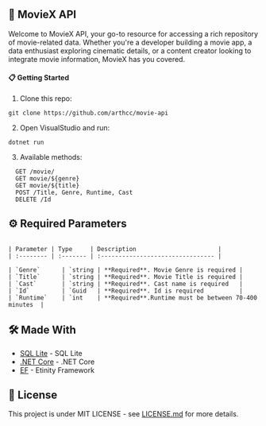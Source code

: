 ## 🚀 MovieX API
Welcome to MovieX API, your go-to resource for accessing a rich repository of movie-related data. Whether you're a developer building a movie app, a data enthusiast exploring cinematic details, or a content creator looking to integrate movie information, MovieX has you covered.

#### 📋 Getting Started

1. Clone this repo:
```
git clone https://github.com/arthcc/movie-api
```

2. Open VisualStudio and run:
```
dotnet run
```
3. Available methods: 
```http
  GET /movie/
  GET movie/${genre}
  GET movie/${title}
  POST /Title, Genre, Runtime, Cast
  DELETE /Id 
```
## ⚙️ Required Parameters
```

| Parameter | Type     | Description                       |
| :-------- | :------- | :-------------------------------- |

| `Genre`      | `string | **Required**. Movie Genre is required |
| `Title`      | `string | **Required**. Movie Title is required |
| `Cast`       | `string | **Required**. Cast name is required   |
| `Id`         | `Guid   | **Required**. Id is required          |
| `Runtime`    | `int    | **Required**.Runtime must be between 70-400 minutes  |

```
## 🛠️ Made With 


* [SQL Lite](https://www.sqlite.org/index.html) - SQL Lite
* [.NET Core](https://dotnet.microsoft.com) - .NET Core
* [EF](https://learn.microsoft.com/en-us/ef/) - Etinity Framework

 ## 📄 License

This project is under  MIT LICENSE  - see  [LICENSE.md](https://github.com/arthcc/movie-api/blob/master/LICENSE) for more details. 

